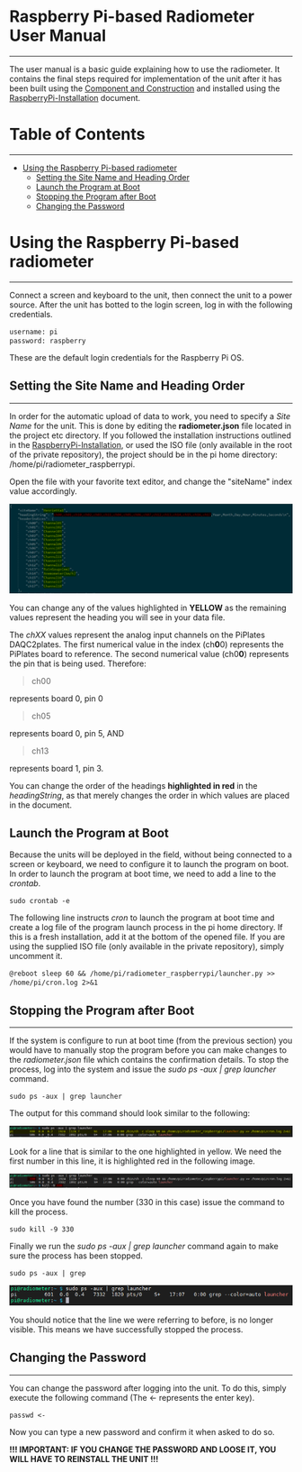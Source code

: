 # Raspberry Pi-based Radiometer User Manual
---
The user manual is a basic guide explaining how to use the radiometer.  It contains the final steps required for implementation of the unit after it has been built using the [Component and Construction](Component-and-Construction.md) and installed using the [RaspberryPi-Installation](RaspberryPi-Installation.md) document.

# Table of Contents
---
* [Using the Raspberry Pi-based radiometer](#using-the-raspberry-pi-based-radiometer)
  * [Setting the Site Name and Heading Order](#setting-the-site-name-and-heading-order)  
  * [Launch the Program at Boot](#launch-the-program-at-boot)
  * [Stopping the Program after Boot](#stopping-the-program-after-boot)
  * [Changing the Password](#changing-the-password)

# Using the Raspberry Pi-based radiometer
---
Connect a screen and keyboard to the unit, then connect the unit to a power source.  After the unit has botted to the login screen, log in with the following credentials.

```
username: pi
password: raspberry
```

These are the default login credentials for the Raspberry Pi OS.

## Setting the Site Name and Heading Order
---
In order for the automatic upload of data to work, you need to specify a *Site Name* for the unit.  This is done by editing the **radiometer.json** file located in the project etc directory.  If you followed the installation instructions outlined in the [RaspberryPi-Installation](RaspberryPi-Installation.md), or used the ISO file (only available in the root of the private repository), the project should be in the pi home directory: /home/pi/radiometer_raspberrypi.

Open the file with your favorite text editor, and change the "siteName" index value accordingly.

<img src="img/radiometer.json.png" alt="Radiometer JSON" /><br>

You can change any of the values highlighted in **YELLOW** as the remaining values represent the heading you will see in your data file.

The *chXX* values represent the analog input channels on the PiPlates DAQC2plates.  The first numerical value in the index (ch**0**0) represents the PiPlates board to reference.  The second numerical value (ch0**0**) represents the pin that is being used.  Therefore:

> ch00

represents board 0, pin 0

> ch05

represents board 0, pin 5, AND

> ch13

represents board 1, pin 3.

You can change the order of the headings **highlighted in red** in the *headingString*, as that merely changes the order in which values are placed in the document.

## Launch the Program at Boot
Because the units will be deployed in the field, without being connected to a screen or keyboard, we need to configure it to launch the program on boot.  In order to launch the program at boot time, we need to add a line to the *crontab*.

```
sudo crontab -e
```

The following line instructs *cron* to launch the program at boot time and create a log file of the program launch process in the pi home directory.  If this is a fresh installation, add it at the bottom of the opened file.  If you are using the supplied ISO file (only available in the private repository), simply uncomment it.

```
@reboot sleep 60 && /home/pi/radiometer_raspberrypi/launcher.py >> /home/pi/cron.log 2>&1
```

## Stopping the Program after Boot
---
If the system is configure to run at boot time (from the previous section) you would have to manually stop the program before you can make changes to the *radiometer.json* file which contains the confirmation details.  To stop the process, log into the system and issue the *sudo ps -aux | grep launcher* command.

```
sudo ps -aux | grep launcher
```

The output for this command should look similar to the following:

<img src="img/launcher_pre_kill.png" alt="sudo ps -aux | grep launcher" /><br>

Look for a line that is similar to the one highlighted in yellow.  We need the first number in this line, it is highlighted red in the following image.

<img src="img/launcher_kill.png" alt="sudo kill -9" /><br>

Once you have found the number (330 in this case) issue the command to kill the process.

```
sudo kill -9 330
```

Finally we run the *sudo ps -aux | grep launcher* command again to make sure the process has been stopped.

```
sudo ps -aux | grep
```

<img src="img/launcher_post_kill.png" alt="sudo ps -aux | grep launcher" /><br>

You should notice that the line we were referring to before, is no longer visible.  This means we have successfully stopped the process.

## Changing the Password
---
You can change the password after logging into the unit.  To do this, simply execute the following command (The <- represents the enter key).

```
passwd <-
```

Now you can type a new password and confirm it when asked to do so.

**!!! IMPORTANT: IF YOU CHANGE THE PASSWORD AND LOOSE IT, YOU WILL HAVE TO REINSTALL THE UNIT !!!**
